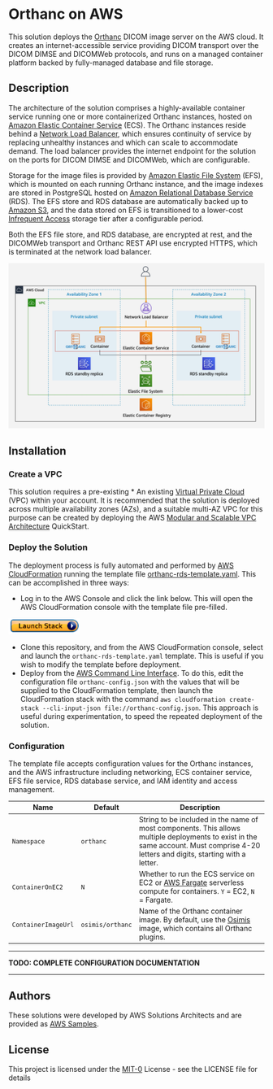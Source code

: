 # Orthanc on AWS

This solution deploys the [Orthanc](https://www.orthanc-server.com/) DICOM image server on the AWS cloud.  It creates an internet-accessible service providing DICOM transport over the DICOM DIMSE and DICOMWeb protocols, and runs on a managed container platform backed by fully-managed database and file storage.

## Description

The architecture of the solution comprises a highly-available container service running one or more containerized Orthanc instances, hosted on [Amazon Elastic Container Service](https://aws.amazon.com/ecs) (ECS).  The Orthanc instances reside behind a [Network Load Balancer](https://docs.aws.amazon.com/elasticloadbalancing/latest/network/introduction.html), which ensures continuity of service by replacing unhealthy instances and which can scale to accommodate demand.  The load balancer provides the internet endpoint for the solution on the ports for DICOM DIMSE and DICOMWeb, which are configurable.

Storage for the image files is provided by [Amazon Elastic File System](https://aws.amazon.com/efs/) (EFS), which is mounted on each running Orthanc instance, and the image indexes are stored in PostgreSQL hosted on [Amazon Relational Database Service](https://aws.amazon.com/rds/) (RDS).  The EFS store and RDS database are automatically backed up to [Amazon S3](https://aws.amazon.com/s3/), and the data stored on EFS is transitioned to a lower-cost [Infrequent Access](https://aws.amazon.com/efs/features/infrequent-access/) storage tier after a configurable period.

Both the EFS file store, and RDS database, are encrypted at rest, and the DICOMWeb transport and Orthanc REST API use encrypted HTTPS, which is terminated at the network load balancer.

![arch](figures/orthanc-on-aws-architecture.jpg)

## Installation

### Create a VPC

This solution requires a pre-existing * An existing [Virtual Private Cloud](https://aws.amazon.com/vpc) (VPC) within your account.  It is recommended that the solution is deployed across multiple availability zones (AZs), and a suitable multi-AZ VPC for this purpose can be created by deploying the AWS [Modular and Scalable VPC Architecture](https://aws.amazon.com/quickstart/architecture/vpc/) QuickStart.

### Deploy the Solution

The deployment process is fully automated and performed by [AWS CloudFormation](https://aws.amazon.com/cloudformation) running the template file [orthanc-rds-template.yaml](https://github.com/aws-samples/open-source-medical-imaging-tools-on-aws/blob/main/orthanc/orthanc-rds-template.yaml).  This can be accomplished in three ways:
* Log in to the AWS Console and click the link below.  This will open the AWS CloudFormation console with the template file pre-filled.

[![launchstackbutton](figures/launchstack.png)](https://console.aws.amazon.com/cloudformation/home?region=us-east-1#/stacks/create/template?stackName=dcm4cheeec2stack&templateURL=https://orthanc-on-aws.s3.amazonaws.com/latest/orthanc-rds-template.yaml)

* Clone this repository, and from the AWS CloudFormation console, select and launch the `orthanc-rds-template.yaml` template.  This is useful if you wish to modify the template before deployment.
* Deploy from the [AWS Command Line Interface](https://aws.amazon.com/cli/).  To do this, edit the configuration file `orthanc-config.json` with the values that will be supplied to the CloudFormation template, then launch the CloudFormation stack with the command `aws cloudformation create-stack --cli-input-json file://orthanc-config.json`. This approach is useful during experimentation, to speed the repeated deployment of the solution.

### Configuration

The template file accepts configuration values for the Orthanc instances, and the AWS infrastructure including networking, ECS container service, EFS file service, RDS database service, and IAM identity and access management.

| Name | Default | Description |
| -- | -- | -- |
| `Namespace` | `orthanc` | String to be included in the name of most components.  This allows multiple deployments to exist in the same account.  Must comprise 4-20 letters and digits, starting with a letter.
| `ContainerOnEC2` | `N` | Whether to run the ECS service on EC2 or [AWS Fargate](https://aws.amazon.com/fargate) serverless compute for containers. `Y` = EC2, `N` = Fargate.
| `ContainerImageUrl` | `osimis/orthanc` | Name of the Orthanc container image.  By default, use the [Osimis](https://www.osimis.io/en/) image, which contains all Orthanc plugins.

---

__TODO: COMPLETE CONFIGURATION DOCUMENTATION__

---

## Authors

These solutions were developed by AWS Solutions Architects and are provided as [AWS Samples](https://github.com/aws-samples/).

## License

This project is licensed under the [MIT-0](https://github.com/aws/mit-0) License - see the LICENSE file for details

